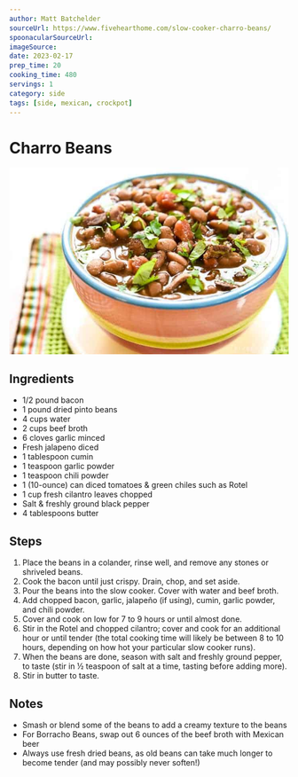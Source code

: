 ```yaml
---
author: Matt Batchelder
sourceUrl: https://www.fivehearthome.com/slow-cooker-charro-beans/
spoonacularSourceUrl: 
imageSource:
date: 2023-02-17
prep_time: 20
cooking_time: 480
servings: 1
category: side
tags: [side, mexican, crockpot]
---
```

# Charro Beans

![Image of Charro Beans](../img/charro-beans.jpeg)

## Ingredients
- 1/2 pound bacon
- 1 pound dried pinto beans
- 4 cups water
- 2 cups beef broth
- 6 cloves garlic minced
- Fresh jalapeno diced
- 1 tablespoon cumin
- 1 teaspoon garlic powder
- 1 teaspoon chili powder
- 1 (10-ounce) can diced tomatoes & green chiles such as Rotel
- 1 cup fresh cilantro leaves chopped
- Salt & freshly ground black pepper
- 4 tablespoons butter

## Steps
1. Place the beans in a colander, rinse well, and remove any stones or shriveled beans.
2. Cook the bacon until just crispy. Drain, chop, and set aside.
3. Pour the beans into the slow cooker. Cover with water and beef broth. 
4. Add chopped bacon, garlic, jalapeño (if using), cumin, garlic powder, and chili powder. 
5. Cover and cook on low for 7 to 9 hours or until almost done. 
6. Stir in the Rotel and chopped cilantro; cover and cook for an additional hour or until tender (the total cooking time will likely be between 8 to 10 hours, depending on how hot your particular slow cooker runs). 
8. When the beans are done, season with salt and freshly ground pepper, to taste (stir in ½ teaspoon of salt at a time, tasting before adding more).
9. Stir in butter to taste.

## Notes
- Smash or blend some of the beans to add a creamy texture to the beans
- For Borracho Beans, swap out 6 ounces of the beef broth with Mexican beer
- Always use fresh dried beans, as old beans can take much longer to become tender (and may possibly never soften!)